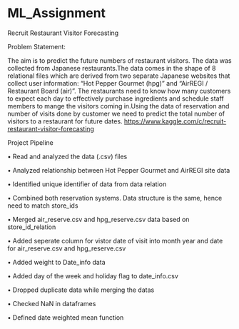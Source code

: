 # ML_Assignment

Recruit Restaurant Visitor Forecasting 

Problem Statement:

The aim is to predict the future numbers of restaurant visitors. The data was collected from Japanese restaurants.The data comes in the shape of 8 relational files which are derived from two separate Japanese websites that collect user information: “Hot Pepper Gourmet (hpg)” and “AirREGI / Restaurant Board (air)”. The restaurants need to know how many customers to expect each day to effectively purchase ingredients and schedule staff members to mange the visitors coming in.Using the data of reservation and number of visits done by customer we need to predict the total number of visitors to a restaurant for future dates. 
https://www.kaggle.com/c/recruit-restaurant-visitor-forecasting 

Project Pipeline

•	Read and analyzed the data (.csv) files

•	Analyzed relationship between Hot Pepper Gourmet and AirREGI site data

•	Identified unique identifier of data from data relation

•	Combined both reservation systems. Data structure is the same, hence need to match store_ids

•	Merged air_reserve.csv and hpg_reserve.csv data based on store_id_relation

•	Added seperate column for vistor date of visit into month year and date for air_reserve.csv and hpg_reserve.csv

•	Added weight to Date_info data

•	Added day of the week and holiday flag to date_info.csv

•	Dropped duplicate data while merging the datas 

•	Checked NaN in dataframes

•	Defined date weighted mean function
